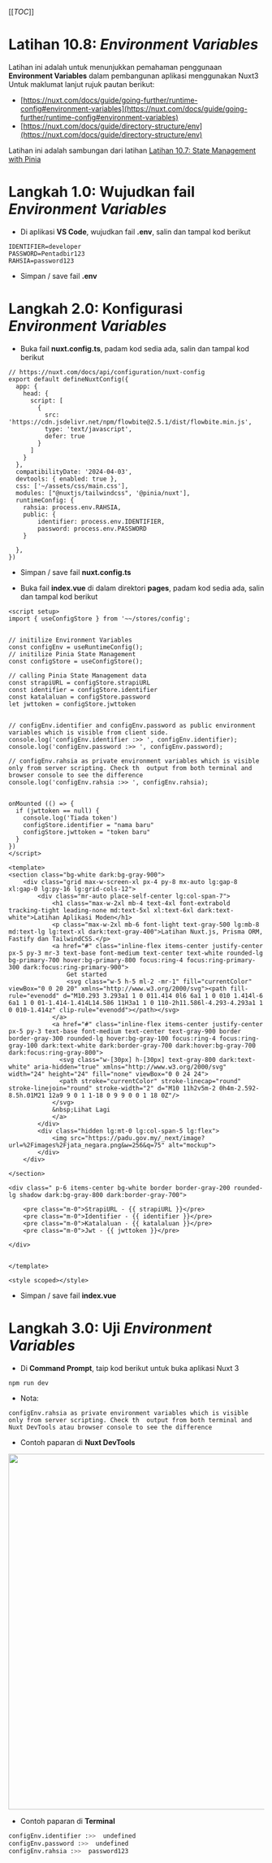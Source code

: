 [[_TOC_]]

# Latihan 10.8: _Environment Variables_
Latihan ini adalah untuk menunjukkan pemahaman penggunaan **Environment Variables** dalam pembangunan aplikasi menggunakan Nuxt3
<br>
Untuk maklumat lanjut rujuk pautan berikut:
- [https://nuxt.com/docs/guide/going-further/runtime-config#environment-variables](https://nuxt.com/docs/guide/going-further/runtime-config#environment-variables)
- [https://nuxt.com/docs/guide/directory-structure/env](https://nuxt.com/docs/guide/directory-structure/env)

Latihan ini adalah sambungan dari latihan [Latihan 10.7: State Management with Pinia](https://code.cloud-connect.asia/jdn/latihan-aplikasi-moden/-/blob/master/Latihan%2010%20-%20Nuxt.js/Latihan%2010.7%20-%20State%20Management%20with%20Pinia.md)

# Langkah 1.0: Wujudkan fail _Environment Variables_

* Di aplikasi **VS Code**, wujudkan fail **.env**, salin dan tampal kod berikut

```
IDENTIFIER=developer
PASSWORD=Pentadbir123
RAHSIA=password123
```

* Simpan / save fail **.env**

# Langkah 2.0: Konfigurasi _Environment Variables_

* Buka fail **nuxt.config.ts**, padam kod sedia ada, salin dan tampal kod berikut

```
// https://nuxt.com/docs/api/configuration/nuxt-config
export default defineNuxtConfig({
  app: {
    head: {
      script: [
        {
          src: 'https://cdn.jsdelivr.net/npm/flowbite@2.5.1/dist/flowbite.min.js',
          type: 'text/javascript',
          defer: true
        }
      ]
    }
  },
  compatibilityDate: '2024-04-03',
  devtools: { enabled: true },
  css: ['~/assets/css/main.css'],
  modules: ["@nuxtjs/tailwindcss", '@pinia/nuxt'],
  runtimeConfig: {
    rahsia: process.env.RAHSIA,
    public: {
        identifier: process.env.IDENTIFIER,
        password: process.env.PASSWORD
    }

  },
})
```

* Simpan / save fail **nuxt.config.ts**

* Buka fail **index.vue** di dalam direktori **pages**, padam kod sedia ada, salin dan tampal kod berikut

```vue
<script setup>
import { useConfigStore } from '~~/stores/config';


// initilize Environment Variables
const configEnv = useRuntimeConfig();
// initilize Pinia State Management
const configStore = useConfigStore();

// calling Pinia State Management data
const strapiURL = configStore.strapiURL
const identifier = configStore.identifier
const katalaluan = configStore.password
let jwttoken = configStore.jwttoken


// configEnv.identifier and configEnv.password as public environment variables which is visible from client side.
console.log('configEnv.identifier :>> ', configEnv.identifier);
console.log('configEnv.password :>> ', configEnv.password);

// configEnv.rahsia as private environment variables which is visible only from server scripting. Check th  output from both terminal and browser console to see the difference
console.log('configEnv.rahsia :>> ', configEnv.rahsia);


onMounted (() => {
  if (jwttoken == null) {
    console.log('Tiada token')
    configStore.identifier = "nama baru"
    configStore.jwttoken = "token baru"
  }
})
</script>

<template>
<section class="bg-white dark:bg-gray-900">
    <div class="grid max-w-screen-xl px-4 py-8 mx-auto lg:gap-8 xl:gap-0 lg:py-16 lg:grid-cols-12">
        <div class="mr-auto place-self-center lg:col-span-7">
            <h1 class="max-w-2xl mb-4 text-4xl font-extrabold tracking-tight leading-none md:text-5xl xl:text-6xl dark:text-white">Latihan Aplikasi Moden</h1>
            <p class="max-w-2xl mb-6 font-light text-gray-500 lg:mb-8 md:text-lg lg:text-xl dark:text-gray-400">Latihan Nuxt.js, Prisma ORM, Fastify dan TailwindCSS.</p>
            <a href="#" class="inline-flex items-center justify-center px-5 py-3 mr-3 text-base font-medium text-center text-white rounded-lg bg-primary-700 hover:bg-primary-800 focus:ring-4 focus:ring-primary-300 dark:focus:ring-primary-900">
                Get started
                <svg class="w-5 h-5 ml-2 -mr-1" fill="currentColor" viewBox="0 0 20 20" xmlns="http://www.w3.org/2000/svg"><path fill-rule="evenodd" d="M10.293 3.293a1 1 0 011.414 0l6 6a1 1 0 010 1.414l-6 6a1 1 0 01-1.414-1.414L14.586 11H3a1 1 0 110-2h11.586l-4.293-4.293a1 1 0 010-1.414z" clip-rule="evenodd"></path></svg>
            </a>
            <a href="#" class="inline-flex items-center justify-center px-5 py-3 text-base font-medium text-center text-gray-900 border border-gray-300 rounded-lg hover:bg-gray-100 focus:ring-4 focus:ring-gray-100 dark:text-white dark:border-gray-700 dark:hover:bg-gray-700 dark:focus:ring-gray-800">
              <svg class="w-[30px] h-[30px] text-gray-800 dark:text-white" aria-hidden="true" xmlns="http://www.w3.org/2000/svg" width="24" height="24" fill="none" viewBox="0 0 24 24">
              <path stroke="currentColor" stroke-linecap="round" stroke-linejoin="round" stroke-width="2" d="M10 11h2v5m-2 0h4m-2.592-8.5h.01M21 12a9 9 0 1 1-18 0 9 9 0 0 1 18 0Z"/>
            </svg> 
            &nbsp;Lihat Lagi
            </a> 
        </div>
        <div class="hidden lg:mt-0 lg:col-span-5 lg:flex">
            <img src="https://padu.gov.my/_next/image?url=%2Fimages%2Fjata_negara.png&w=256&q=75" alt="mockup">
        </div>                
    </div>
    
</section>

<div class=" p-6 items-center bg-white border border-gray-200 rounded-lg shadow dark:bg-gray-800 dark:border-gray-700">

    <pre class="m-0">StrapiURL - {{ strapiURL }}</pre>
    <pre class="m-0">Identifier - {{ identifier }}</pre>
    <pre class="m-0">Katalaluan - {{ katalaluan }}</pre>
    <pre class="m-0">Jwt - {{ jwttoken }}</pre>
    
</div>


</template>

<style scoped></style>

```

* Simpan / save fail **index.vue**

# Langkah 3.0: Uji _Environment Variables_

* Di **Command Prompt**, taip kod berikut untuk buka aplikasi Nuxt 3

```
npm run dev
```

* Nota:

`configEnv.rahsia as private environment variables which is visible only from server scripting. Check th  output from both terminal and Nuxt DevTools atau browser console to see the difference`


* Contoh paparan di **Nuxt DevTools**

<img src="/uploads/0fd10e015788ff4e0a0a55390e98568a/image.png" width=700>

* Contoh paparan di **Terminal**

```bash
configEnv.identifier :>>  undefined
configEnv.password :>>  undefined
configEnv.rahsia :>>  password123
```

